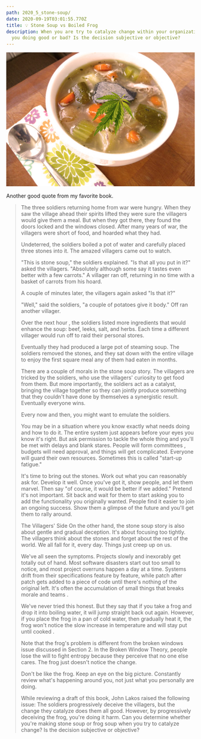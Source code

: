 ```yaml
---
path: 2020_5_stone-soup/
date: 2020-09-19T03:01:55.770Z
title: 💡 Stone Soup vs Boiled Frog
description: When you are try to catalyze change within your organization  are
  you doing good or bad? Is the decision subjective or objective?
---
```

![](../assets/stoned-soup-2.jpg "soup")

Another good quote from my favorite book.

> The three soldiers returning home from war were hungry. When they saw the village ahead
> their spirits lifted they were sure the villagers would give them a meal. But when they got
> there, they found the doors locked and the windows closed. After many years of war, the
> villagers were short of food, and hoarded what they had.
>
> Undeterred, the soldiers boiled a pot of water and carefully placed three stones into it.
> The amazed villagers came out to watch.
>
> "This is stone soup," the soldiers explained. "Is that all you put in it?" asked the
> villagers. "Absolutely although some say it tastes even better with a few carrots." A
> villager ran off, returning in no time with a basket of carrots from his hoard.
>
> A couple of minutes later, the villagers again asked "Is that it?"
>
> "Well," said the soldiers, "a couple of potatoes give it body." Off ran another villager.
>
> Over the next hour , the soldiers listed more ingredients that would enhance the soup: beef,
> leeks, salt, and herbs. Each time a different villager would run off to raid their personal
> stores.
>
> Eventually they had produced a large pot of steaming soup. The soldiers removed the stones,
> and they sat down with the entire village to enjoy the first square meal any of them had eaten
> in months.
>
> There are a couple of morals in the stone soup story. The villagers are tricked by the
> soldiers, who use the villagers' curiosity to get food from them. But more importantly, the
> soldiers act as a catalyst, bringing the village together so they can jointly produce
> something that they couldn't have done by themselves a synergistic result. Eventually everyone
> wins.
>
> Every now and then, you might want to emulate the soldiers.
>
> You may be in a situation where you know exactly what needs doing and how to do it. The
> entire system just appears before your eyes you know it's right. But ask permission to tackle
> the whole thing and you'll be met with delays and blank stares. People will form committees ,
> budgets will need approval, and things will get complicated. Everyone will guard their own
> resources. Sometimes this is called "start-up fatigue."
>
> It's time to bring out the stones. Work out what you can reasonably ask for. Develop it well.
> Once you've got it, show people, and let them marvel. Then say "of course, it would be better
> if we added." Pretend it's not important. Sit back and wait for them to start asking you to add
> the functionality you originally wanted. People find it easier to join an ongoing success.
> Show them a glimpse of the future and you'll get them to rally around.
>
> The Villagers' Side
> On the other hand, the stone soup story is also about gentle and gradual deception. It's about
> focusing too tightly. The villagers think about the stones and forget about the rest of the
> world. We all fall for it, every day. Things just creep up on us.
>
> We've all seen the symptoms. Projects slowly and inexorably get totally out of hand. Most
> software disasters start out too small to notice, and most project overruns happen a day at
> a time. Systems drift from their specifications feature by feature, while patch after patch
> gets added to a piece of code until there's nothing of the original left. It's often the
> accumulation of small things that breaks morale and teams .
>
> We've never tried this honest. But they say that if you take a frog and drop it into boiling
> water, it will jump straight back out again. However, if you place the frog in a pan of cold
> water, then gradually heat it, the frog won't notice the slow increase in temperature and
> will stay put until cooked .
>
> Note that the frog's problem is different from the broken windows issue discussed in Section 2.
> In the Broken Window Theory, people lose the will to fight entropy because they perceive
> that no one else cares. The frog just doesn't notice the change.
>
> Don't be like the frog. Keep an eye on the big picture. Constantly review what's happening
> around you, not just what you personally are doing.
>
> While reviewing a draft of this book, John Lakos raised the following issue: The soldiers
> progressively deceive the villagers, but the change they catalyze does them all good. However,
> by progressively deceiving the frog, you're doing it harm. Can you determine whether you're
> making stone soup or frog soup when you try to catalyze change? Is the decision subjective
> or objective?